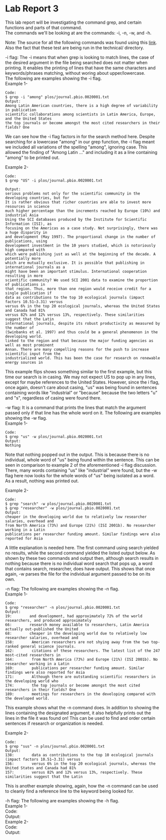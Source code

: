 # Lab Report 3  
This lab report will be investigating the command grep, and certain functions and parts of that command.  
The commands we'll be looking at are the commands: -i, -n, -w, and -h.  

Note: The source for all the following commands was found using this [link](https://www.geeksforgeeks.org/grep-command-in-unixlinux/). Also the fact that these test are being run in the technical/ directory.  
  
-i flag: The -i means that when grep is looking to match lines, the case of the desired argument in the file being searched does not matter when printing. It enables the printing of lines that have the same characters and keywords/phrases matching, without woring about upper/lowercase.  
The following are examples showing the -i flag.  
Example 1-  
```  
Code: 
$ grep -i "among" plos/journal.pbio.0020001.txt
Output:
Among Latin American countries, there is a high degree of variability in publication
scientific collaborations among scientists in Latin America, Europe, and the United States
the top journals or become amongst the most cited researchers in their fields? One
```  
We can see how the -i flag factors in for the search method here. Despite searching for a lowercase "among" in our grep function, the -i flag meant we included all variations of the spelling "among", ignoring case. This allowed the finding of "Among Latin ..." and including it as a line containing "among" to be printed out.  

Example 2-  
```  
Code: 
$ grep "US" -i plos/journal.pbio.0020001.txt

Output:
serious problems not only for the scientific community in the developing countries, but for
It is rather obvious that richer countries are able to invest more resources in science
much higher percentage than the increments reached by Europe (10%) and industrial Asia
Using the SCI databases produced by the Institute for Scientific Information (ISI), as
focusing on the Americas as a case study. Not surprisingly, there was a huge disparity in
and development (May 1997). The proportional change in the number of publications, using
development investment in the 10 years studied, which is notoriously high compared with
which were publishing just as well at the beginning of the decade. A potentially more
which are mutually exclusive. It is possible that publishing in international journals as a
might have been an important stimulus. International cooperation resulting in more
scientific community? We used SCI 2001 data to examine the proportion of publications in
that region. Thus, more than one region would receive credit for a single publication if
data as contributions to the top 10 ecological journals (impact factors 10.51–3.31) versus
versus 6% in the top 20 ecological journals, whereas the United States and Canada had 81%
versus 82% and 12% versus 13%, respectively. These similarities suggest that the Latin
international journals, despite its robust productivity as measured by the number of
(Swinbanks et al. 1997) and thus could be a general phenomenon in the developing world.
linked to the region and that because the major funding agencies as well as most prominent
Annan. There are many compelling reasons for the push to increase scientific input from the
industrialized world. This has been the case for research on renewable energy sources in
```  
This example flips shows something similar to the first example, but this time our search is in casing. We may not expect US to pop up in any lines, except for maybe references to the United States. However, since the i flag, once again, doesn't care about casing, "us" was being found in sentences containing words like "industrial" or "because" because the two letters "u" and "s", regardless of casing were found there.  
  
  
-w flag: It is a command that prints the lines that match the argument passed only if that line has the whole word on it.
The following are examples showing the -w flag.  
Example 1-  
```
Code:  
$ grep "us" -w plos/journal.pbio.0020001.txt
Output:  
Nothing
```  
Note that nothing popped out in the output. This is because there is no individual, whole word of "us" being found within the sentence. This can be seen in comparison to example 2 of the aforementioned -i flag discussion. There, many words containing "us" like "industrial" were found, but the -w flag here now looks for the whole words of "us" being isolated as a word. As a result, nothing was printed out.  

Example 2-  
```
Code:  
$ grep "search" -w plos/journal.pbio.0020001.txt
$ grep "researcher" -w plos/journal.pbio.0020001.txt
Output:  
cheaper in the developing world due to relatively low researcher salaries, overhead and
from North America (73%) and Europe (21%) (ISI 2001b). No researcher working in a Latin
publications per researcher funding amount. Similar findings were also reported for Asia
```  
A little explanation is needed here. The first command using search yielded no results, while the second command yielded the listed output below. As shown by these two commands and output then, although search results in nothing because there is no individual word search that pops up, a word that contains search, researcher, does have output. This shows that once again, -w parses the file for the individual argument passed to be on its own.  
  
-n flag: 
The following are examples showing the -n flag.  
Example 1-  
```
Code:  
$ grep "researcher" -n plos/journal.pbio.0020001.txt
Output:
19:        and development, had approximately 72% of the world researchers, and produced approximately
66:        research money available to researchers, Latin America actually out-published the United
68:        cheaper in the developing world due to relatively low researcher salaries, overhead and
158:        American researchers are not shying away from the two top-ranked general science journals.
162:        citations of these researchers. The latest list of the 247 most-cited researchers in
164:        from North America (73%) and Europe (21%) (ISI 2001b). No researcher working in a Latin
169:        publications per researcher funding amount. Similar findings were also reported for Asia
171:        Although there are outstanding scientific researchers in the developing world who
174:        the top journals or become amongst the most cited researchers in their fields? One
189:        meetings for researchers in the developing compared with the developed world.
```  
This example shows what the -n command does. In addition to showing the lines containing the designated argument, it also helpfully prints out the lines in the file it was found on! This can be used to find and order certain sentences if research or organization is needed.  
  
Example 2-  
```
Code:  
$ grep "sus" -n plos/journal.pbio.0020001.txt
Output:  
138:        data as contributions to the top 10 ecological journals (impact factors 10.51–3.31) versus
156:        versus 6% in the top 20 ecological journals, whereas the United States and Canada had 81%
157:        versus 82% and 12% versus 13%, respectively. These similarities suggest that the Latin
```  
This is another example showing, again, how the -n command can be used to cleanly find a reference line to the keyword being looked for.  

-h flag: 
The following are examples showing the -h flag.  
Example 1-  
Code:  
Output:  
Example 2-  
Code:  
Output:  

